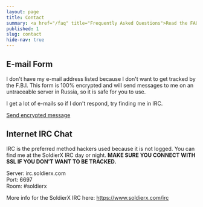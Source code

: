 ```yaml
---
layout: page
title: Contact
summary: <a href="/faq" title="Frequently Asked Questions">Read the FAQ</a> before e-mailing me. If you ask a question that's already answered there, I will hack you!!1
published: 1
slug: contact
hide-nav: true
---
```

<div class="contact">
  <h2>E-mail Form</h2>
  <p>I don't have my e-mail address listed because I don't want to get tracked by the F.B.I. This form is 100% encrypted and will send messages to me on an untraceable server in Russia, so it is safe for you to use.</p>
  <p>I get a lot of e-mails so if I don't respond, try finding me in IRC.</p>
  <p><a target="_blank" href="http://goo.gl/forms/ppzSLDFv9GYrAMnt2">Send encrypted message</a></p>

  <h2>Internet IRC Chat</h2>
  <p>IRC is the preferred method hackers used because it is not logged. You can find me at the SoldierX IRC day or night. <strong>MAKE SURE YOU CONNECT WITH SSL IF YOU DON'T WANT TO BE TRACKED.</strong></p>
  <p>Server: irc.soldierx.com<br>Port: 6697<br>Room: #soldierx</p>
  <p>More info for the SoldierX IRC here: <a target="_blank" href="https://www.soldierx.com/irc">https://www.soldierx.com/irc</a></p>
</div>
